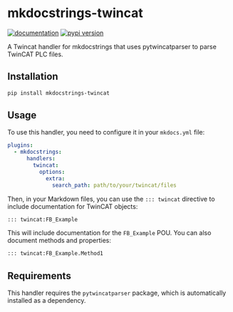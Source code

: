 # mkdocstrings-twincat

[![documentation](https://img.shields.io/badge/docs-mkdocs-708FCC.svg?style=flat)](https://drehstromer.github.io/mkdocstrings-twincat/)
[![pypi version](https://img.shields.io/pypi/v/mkdocstrings-twincat.svg)](https://pypi.org/project/mkdocstrings-twincat/)

A Twincat handler for mkdocstrings that uses pytwincatparser to parse TwinCAT PLC files.

## Installation

```bash
pip install mkdocstrings-twincat
```

## Usage

To use this handler, you need to configure it in your `mkdocs.yml` file:

```yaml
plugins:
  - mkdocstrings:
      handlers:
        twincat:
          options:
            extra:
              search_path: path/to/your/twincat/files
```

Then, in your Markdown files, you can use the `::: twincat` directive to include documentation for TwinCAT objects:

```markdown
::: twincat:FB_Example
```

This will include documentation for the `FB_Example` POU. You can also document methods and properties:

```markdown
::: twincat:FB_Example.Method1
```

## Requirements

This handler requires the `pytwincatparser` package, which is automatically installed as a dependency.
